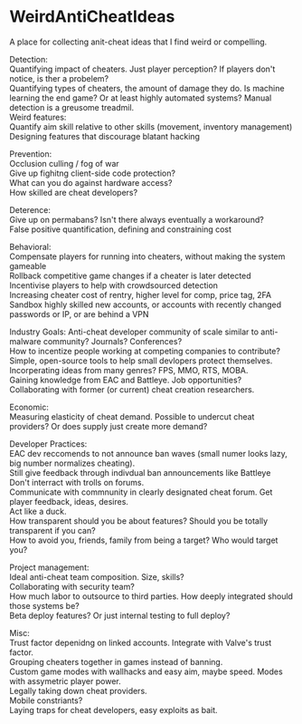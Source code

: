 # WeirdAntiCheatIdeas
A place for collecting anit-cheat ideas that I find weird or compelling. 

Detection:  
  Quantifying impact of cheaters. Just player perception? If players don't notice, is ther a probelem?  
  Quantifying types of cheaters, the amount of damage they do. 
  Is machine learning the end game? Or at least highly automated systems? Manual detection is a greusome treadmil.  
  Weird features:  
    Quantify aim skill relative to other skills (movement, inventory management)  
    Designing features that discourage blatant hacking  
  
Prevention:  
  Occlusion culling / fog of war  
  Give up fighitng client-side code protection?  
    What can you do against hardware access?  
    How skilled are cheat developers?  

Deterence:  
  Give up on permabans? Isn't there always eventually a workaround?  
  False positive quantification, defining and constraining cost  

Behavioral:  
  Compensate players for running into cheaters, without making the system gameable  
  Rollback competitive game changes if a cheater is later detected  
  Incentivise players to help with crowdsourced detection  
  Increasing cheater cost of rentry, higher level for comp, price tag, 2FA  
     Sandbox highly skilled new accounts, or accounts with recently changed passwords or IP, or are behind a VPN  


Industry Goals:
   Anti-cheat developer community of scale similar to anti-malware community? Journals? Conferences?  
   How to incentize people working at competing companies to contribute?
   Simple, open-source tools to help small devlopers protect themselves.  
   Incorperating ideas from many genres? FPS, MMO, RTS, MOBA.  
   Gaining knowledge from EAC and Battleye. Job opportunities?  
   Collaborating with former (or current) cheat creation researchers.  

Economic:  
  Measuring elasticity of cheat demand. 
  Possible to undercut cheat providers? Or does supply just create more demand?  

Developer Practices:  
  EAC dev reccomends to not announce ban waves (small numer looks lazy, big number normalizes cheating).  
    Still give feedback through indivdual ban announcements like Battleye  
  Don't interract with trolls on forums.  
  Communicate with commnunity in clearly designated cheat forum. Get player feedback, ideas, desires.  
  Act like a duck.  
  How transparent should you be about features? Should you be totally transparent if you can?  
  How to avoid you, friends, family from being a target? Who would target you?
  
Project management:  
  Ideal anti-cheat team composition. Size, skills?  
  Collaborating with security team?  
  How much labor to outsource to third parties. How deeply integrated should those systems be?  
  Beta deploy features? Or just internal testing to full deploy? 

Misc:  
  Trust factor depenidng on linked accounts. Integrate with Valve's trust factor.  
  Grouping cheaters together in games instead of banning.  
  Custom game modes with wallhacks and easy aim, maybe speed. Modes with assymetric player power.  
  Legally taking down cheat providers.  
  Mobile constriants?  
  Laying traps for cheat developers, easy exploits as bait.  
